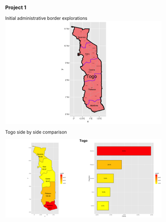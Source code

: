 ### Project 1

Initial administrative border explorations 
![](TGO_intl.png)

Togo side by side comparison 

![](side_side2.png)
